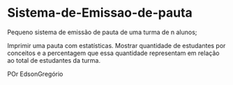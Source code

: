 # Sistema-de-Emissao-de-pauta
Pequeno sistema de emissão de pauta de uma turma de n alunos;

Imprimir uma pauta com estatísticas. Mostrar quantidade de
estudantes por conceitos e a percentagem que essa quantidade representam em
relação ao total de estudantes da turma.

POr EdsonGregório
